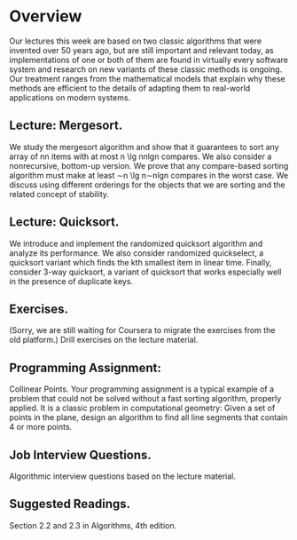 # Overview
Our lectures this week are based on two classic algorithms that were invented over 50 years ago, but are still important and relevant today, as implementations of one or both of them are found in virtually every software system and research on new variants of these classic methods is ongoing. Our treatment ranges from the mathematical models that explain why these methods are efficient to the details of adapting them to real-world applications on modern systems.

## Lecture: Mergesort.
 We study the mergesort algorithm and show that it guarantees to sort any array of nn items with at most n \lg nnlgn compares. We also consider a nonrecursive, bottom-up version. We prove that any compare-based sorting algorithm must make at least ∼n \lg n∼nlgn compares in the worst case. We discuss using different orderings for the objects that we are sorting and the related concept of stability.

## Lecture: Quicksort. 
We introduce and implement the randomized quicksort algorithm and analyze its performance. We also consider randomized quickselect, a quicksort variant which finds the kth smallest item in linear time. Finally, consider 3-way quicksort, a variant of quicksort that works especially well in the presence of duplicate keys.

## Exercises. 
(Sorry, we are still waiting for Coursera to migrate the exercises from the old platform.) Drill exercises on the lecture material.

## Programming Assignment: 
Collinear Points. Your programming assignment is a typical example of a problem that could not be solved without a fast sorting algorithm, properly applied. It is a classic problem in computational geometry: Given a set of points in the plane, design an algorithm to find all line segments that contain 4 or more points.

## Job Interview Questions. 
Algorithmic interview questions based on the lecture material.

## Suggested Readings. 
Section 2.2 and 2.3 in Algorithms, 4th edition.

